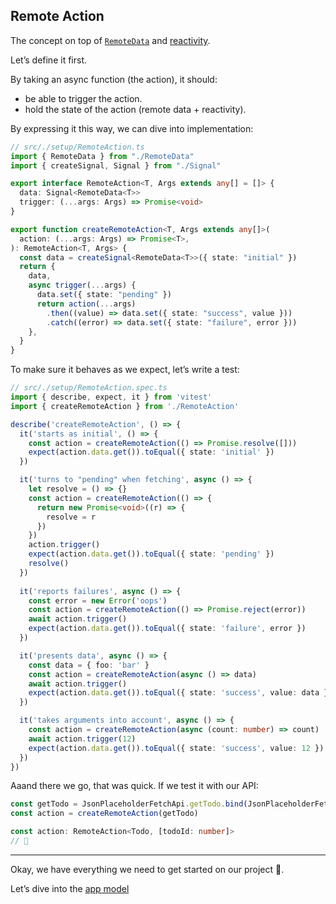 ## Remote Action

The concept on top of [`RemoteData`](./2-remote-data.md) and [reactivity](./3-reactivity-system.md).

Let’s define it first.

By taking an async function (the action), it should:
- be able to trigger the action.
- hold the state of the action (remote data + reactivity).

By expressing it this way, we can dive into implementation:

```ts
// src/./setup/RemoteAction.ts
import { RemoteData } from "./RemoteData"
import { createSignal, Signal } from "./Signal"

export interface RemoteAction<T, Args extends any[] = []> {
  data: Signal<RemoteData<T>>
  trigger: (...args: Args) => Promise<void>
}

export function createRemoteAction<T, Args extends any[]>(
  action: (...args: Args) => Promise<T>,
): RemoteAction<T, Args> {
  const data = createSignal<RemoteData<T>>({ state: "initial" })
  return {
    data,
    async trigger(...args) {
      data.set({ state: "pending" })
      return action(...args)
        .then((value) => data.set({ state: "success", value }))
        .catch((error) => data.set({ state: "failure", error }))
    },
  }
}
```

To make sure it behaves as we expect, let’s write a test:

```ts
// src/./setup/RemoteAction.spec.ts
import { describe, expect, it } from 'vitest'
import { createRemoteAction } from './RemoteAction'

describe('createRemoteAction', () => {
  it('starts as initial', () => {
    const action = createRemoteAction(() => Promise.resolve([]))
    expect(action.data.get()).toEqual({ state: 'initial' })
  })

  it('turns to "pending" when fetching', async () => {
    let resolve = () => {}
    const action = createRemoteAction(() => {
      return new Promise<void>((r) => {
        resolve = r
      })
    })
    action.trigger()
    expect(action.data.get()).toEqual({ state: 'pending' })
    resolve()
  })
  
  it('reports failures', async () => {
    const error = new Error('oops')
    const action = createRemoteAction(() => Promise.reject(error))
    await action.trigger()
    expect(action.data.get()).toEqual({ state: 'failure', error })
  })

  it('presents data', async () => {
    const data = { foo: 'bar' }
    const action = createRemoteAction(async () => data)
    await action.trigger()
    expect(action.data.get()).toEqual({ state: 'success', value: data })
  })

  it('takes arguments into account', async () => {
    const action = createRemoteAction(async (count: number) => count)
    await action.trigger(12)
    expect(action.data.get()).toEqual({ state: 'success', value: 12 })
  })
})
```

Aaand there we go, that was quick. If we test it with our API:

```ts
const getTodo = JsonPlaceholderFetchApi.getTodo.bind(JsonPlaceholderFetchApi)
const action = createRemoteAction(getTodo)

const action: RemoteAction<Todo, [todoId: number]>
// 🎉
```

---

Okay, we have everything we need to get started on our project 🎉.

Let’s dive into the [app model](./5-app-model.md)
